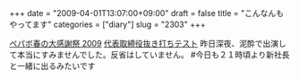 +++
date = "2009-04-01T13:07:00+09:00"
draft = false
title = "こんなんもやってます"
categories = ["diary"]
slug = "2303"
+++

<a href="http://www.paperboy.co.jp/20090401/" target="_blank">ペパボ春の大感謝祭 2009</a>
<a href="http://founders.jugem.jp/" target="_blank">代表取締役抜き打ちテスト</a>
昨日深夜、泥酔で出演して本当にすみませんでした。反省はしていません。
#今日も２１時頃より新社長と一緒に出るみたいです
